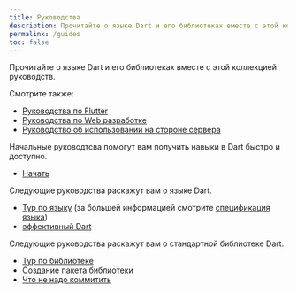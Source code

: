 ```yaml
---
title: Руководства
description: Прочитайте о языке Dart и его библиотеках вместе с этой коллекцией руководств.
permalink: /guides
toc: false
---
```


Прочитайте о языке Dart и его библиотеках вместе с этой коллекцией руководств.

Смотрите также:

* [Руководства по Flutter]({{site.flutter}})
* [Руководства по Web разработке]({{site.webdev}}/guides)
* [Руководство об использовании на стороне сервера](/tutorials/dart-vm/get-started)

Начальные руководтсва помогут вам получить навыки в Dart быстро и доступно.

* [Начать](/guides/get-started)

Следующие руководства раскажут вам о языке Dart.

* [Тур по языку](/guides/language/language-tour) (за большей информацией смотрите [спецификация языка](/guides/language/spec))
* [эффективный Dart](/guides/language/effective-dart)

Следующие руководства раскажут вам о стандартной библиотеке Dart.

* [Тур по библиотеке](/guides/libraries/library-tour)
* [Создание пакета библиотеки](/guides/libraries/create-library-packages)
* [Что не надо коммитить](/guides/libraries/private-files)
